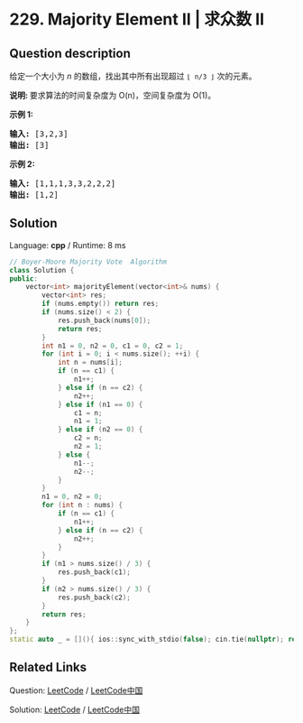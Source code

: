 # 229. Majority Element II | 求众数 II

## Question description

<!--If you want to use the English description, use <p>Given an integer array of size <i>n</i>, find all elements that appear more than <code>&lfloor; n/3 &rfloor;</code> times.</p>

<p><strong>Note: </strong>The algorithm should run in linear time and in O(1) space.</p>

<p><strong>Example 1:</strong></p>

<pre>
<strong>Input:</strong> [3,2,3]
<strong>Output:</strong> [3]</pre>

<p><strong>Example 2:</strong></p>

<pre>
<strong>Input:</strong> [1,1,1,3,3,2,2,2]
<strong>Output:</strong> [1,2]</pre>
 instead-->
<p>给定一个大小为&nbsp;<em>n&nbsp;</em>的数组，找出其中所有出现超过&nbsp;<code>&lfloor; n/3 &rfloor;</code>&nbsp;次的元素。</p>

<p><strong>说明: </strong>要求算法的时间复杂度为 O(n)，空间复杂度为 O(1)。</p>

<p><strong>示例&nbsp;1:</strong></p>

<pre><strong>输入:</strong> [3,2,3]
<strong>输出:</strong> [3]</pre>

<p><strong>示例 2:</strong></p>

<pre><strong>输入:</strong> [1,1,1,3,3,2,2,2]
<strong>输出:</strong> [1,2]</pre>




## Solution

Language: **cpp**  /  Runtime: 8 ms

```cpp
// Boyer-Moore Majority Vote  Algorithm
class Solution {
public:
    vector<int> majorityElement(vector<int>& nums) {
        vector<int> res;
        if (nums.empty()) return res;
        if (nums.size() < 2) {
            res.push_back(nums[0]);
            return res;
        }
        int n1 = 0, n2 = 0, c1 = 0, c2 = 1;
        for (int i = 0; i < nums.size(); ++i) {
            int n = nums[i];
            if (n == c1) {
                n1++;
            } else if (n == c2) {
                n2++;
            } else if (n1 == 0) {
                c1 = n;
                n1 = 1;
            } else if (n2 == 0) {
                c2 = n;
                n2 = 1;
            } else {
                n1--;
                n2--;
            }
        }
        n1 = 0, n2 = 0;
        for (int n : nums) {
            if (n == c1) {
                n1++;
            } else if (n == c2) {
                n2++;
            }
        }
        if (n1 > nums.size() / 3) {
            res.push_back(c1);
        }
        if (n2 > nums.size() / 3) {
            res.push_back(c2);
        }
        return res;
    }
};
static auto _ = [](){ ios::sync_with_stdio(false); cin.tie(nullptr); return 0; }();
```



## Related Links

Question: [LeetCode](https://leetcode.com/problems/majority-element-ii/description/)  /  [LeetCode中国](https://leetcode-cn.com/problems/majority-element-ii/description/)

Solution: [LeetCode](https://leetcode.com/articles/majority-element-ii/)  /  [LeetCode中国](https://leetcode-cn.com/articles/majority-element-ii/)